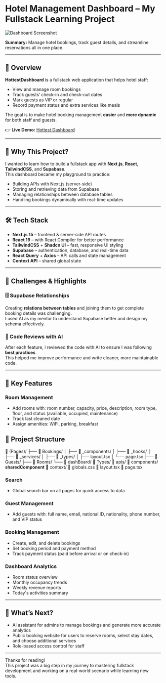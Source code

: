 # Hotel Management Dashboard – My Fullstack Learning Project

![Dashboard Screenshot](https://github.com/user-attachments/assets/627da6bf-2bf3-438f-885a-e0f3b4292f0c)

**Summary:** Manage hotel bookings, track guest details, and streamline reservations all in one place.

---

## 🎯 Overview

**HottestDashboard** is a fullstack web application that helps hotel staff:

- View and manage room bookings
- Track guests’ check-in and check-out dates
- Mark guests as VIP or regular
- Record payment status and extra services like meals

The goal is to make hotel booking management **easier** and **more dynamic** for both staff and guests.

👉 **Live Demo:** [Hottest Dashboard](https://hottest-dashboard.vercel.app/dashBoard)

---

## 🧪 Why This Project?

I wanted to learn how to build a fullstack app with **Next.js**, **React**, **TailwindCSS**, and **Supabase**.  
This dashboard became my playground to practice:

- Building APIs with Next.js (server-side)
- Storing and retrieving data from Supabase
- Managing relationships between database tables
- Handling bookings dynamically with real-time updates

---

## 🛠 Tech Stack

- **Next.js 15** – frontend & server-side API routes
- **React 19** – with React Compiler for better performance
- **TailwindCSS** + **Shadcn UI** – fast, responsive UI styling
- **Supabase** – authentication, database, and real-time data
- **React Query** + **Axios** – API calls and state management
- **Context API** – shared global state

---

## 🧩 Challenges & Highlights

### 🗄️ Supabase Relationships

Creating **relations between tables** and joining them to get complete booking details was challenging.  
I used AI as my mentor to understand Supabase better and design my schema effectively.

### 📝 Code Reviews with AI

After each feature, I reviewed the code with AI to ensure I was following **best practices**.  
This helped me improve performance and write cleaner, more maintainable code.

---

## 🚀 Key Features

### Room Management
- Add rooms with: room number, capacity, price, description, room type, floor, and status (available, occupied, maintenance)
- Track last cleaned date
- Assign amenities: WiFi, parking, breakfast


## 📂 Project Structure
  📁 (Pages)/
   ├── 📁 Bookings/
   │    ├── 📁 _components/
   │    ├── 📁 _hooks/
   │    ├── 📁 _services/
   │    ├── 📁 _types/
   │    ├── layout.tsx
   │    └── page.tsx
   ├── 📁 Guests/
   ├── 📁 Rooms/
   └── 📁 dashBoard/
  📁 Types/ 
  📁 apis/
  📁 components/ **sharedComponent** 
  📁 context/
  🎨 globals.css
  📄 layout.tsx
  📄 page.tsx

### Search
- Global search bar on all pages for quick access to data

### Guest Management
- Add guests with: full name, email, national ID, nationality, phone number, and VIP status

### Booking Management
- Create, edit, and delete bookings
- Set booking period and payment method
- Track payment status (paid before arrival or on check-in)

### Dashboard Analytics
- Room status overview
- Monthly occupancy trends
- Weekly revenue reports
- Today's activities summary

---

## 🔮 What’s Next?

- AI assistant for admins to manage bookings and generate more accurate analytics  
- Public booking website for users to reserve rooms, select stay dates, and choose additional services  
- Role-based access control for staff  

---

Thanks for reading!  
This project was a big step in my journey to mastering fullstack development and working on a real-world scenario while learning new tools.
